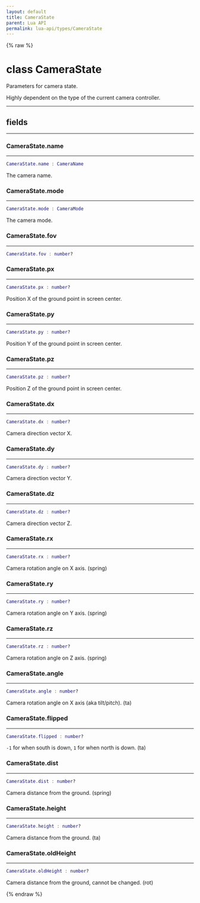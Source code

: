 ```yaml
---
layout: default
title: CameraState
parent: Lua API
permalink: lua-api/types/CameraState
---
```


{% raw %}

# class CameraState





Parameters for camera state.

Highly dependent on the type of the current camera controller.







---



## fields
---

### CameraState.name
---
```lua
CameraState.name : CameraName
```



The camera name.








### CameraState.mode
---
```lua
CameraState.mode : CameraMode
```



The camera mode.








### CameraState.fov
---
```lua
CameraState.fov : number?
```










### CameraState.px
---
```lua
CameraState.px : number?
```



Position X of the ground point in screen center.








### CameraState.py
---
```lua
CameraState.py : number?
```



Position Y of the ground point in screen center.








### CameraState.pz
---
```lua
CameraState.pz : number?
```



Position Z of the ground point in screen center.








### CameraState.dx
---
```lua
CameraState.dx : number?
```



Camera direction vector X.








### CameraState.dy
---
```lua
CameraState.dy : number?
```



Camera direction vector Y.








### CameraState.dz
---
```lua
CameraState.dz : number?
```



Camera direction vector Z.








### CameraState.rx
---
```lua
CameraState.rx : number?
```



Camera rotation angle on X axis. (spring)








### CameraState.ry
---
```lua
CameraState.ry : number?
```



Camera rotation angle on Y axis. (spring)








### CameraState.rz
---
```lua
CameraState.rz : number?
```



Camera rotation angle on Z axis. (spring)








### CameraState.angle
---
```lua
CameraState.angle : number?
```



Camera rotation angle on X axis (aka tilt/pitch). (ta)








### CameraState.flipped
---
```lua
CameraState.flipped : number?
```



`-1` for when south is down, `1` for when north is down. (ta)








### CameraState.dist
---
```lua
CameraState.dist : number?
```



Camera distance from the ground. (spring)








### CameraState.height
---
```lua
CameraState.height : number?
```



Camera distance from the ground. (ta)








### CameraState.oldHeight
---
```lua
CameraState.oldHeight : number?
```



Camera distance from the ground, cannot be changed. (rot)










{% endraw %}